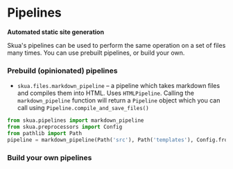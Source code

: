 # Pipelines
**Automated static site generation**

Skua's pipelines can be used to perform the same operation on a set of files many times. You can use prebuilt pipelines, or build your own.

### Prebuild (opinionated) pipelines
* `skua.files.markdown_pipeline` – a pipeline which takes markdown files and compiles them into HTML. Uses `HTMLPipeline`. Calling the `markdown_pipeline` function will return a `Pipeline` object which you can call using `Pipeline.compile_and_save_files()`
```python
from skua.pipelines import markdown_pipeline
from skua.preprocessors import Config
from pathlib import Path
pipeline = markdown_pipeline(Path('src'), Path('templates'), Config.from_file(Path('config.json'))) # This creates the pipeline
```

### Build your own pipelines